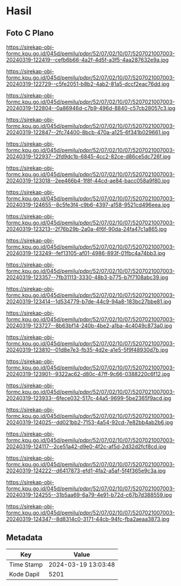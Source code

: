 # Hasil

## Foto C Plano

https://sirekap-obj-formc.kpu.go.id/045d/pemilu/pdpr/52/07/02/10/07/5207021007003-20240319-122419--cefb6b66-4a2f-4d5f-a3f5-4aa287632e9a.jpg

https://sirekap-obj-formc.kpu.go.id/045d/pemilu/pdpr/52/07/02/10/07/5207021007003-20240319-122729--c5fe2051-b8b2-4ab2-81a5-dccf2eac76dd.jpg

https://sirekap-obj-formc.kpu.go.id/045d/pemilu/pdpr/52/07/02/10/07/5207021007003-20240319-122804--0a86946d-c7b9-496d-8840-c57cb28057c3.jpg

https://sirekap-obj-formc.kpu.go.id/045d/pemilu/pdpr/52/07/02/10/07/5207021007003-20240319-122847--2fc74400-8bcb-470a-a125-6f341b029661.jpg

https://sirekap-obj-formc.kpu.go.id/045d/pemilu/pdpr/52/07/02/10/07/5207021007003-20240319-122937--2fd9dc1b-6845-4cc2-82ce-d86ce5dc726f.jpg

https://sirekap-obj-formc.kpu.go.id/045d/pemilu/pdpr/52/07/02/10/07/5207021007003-20240319-123018--2ee466b4-1f8f-44cd-ae84-bacc058a9f80.jpg

https://sirekap-obj-formc.kpu.go.id/045d/pemilu/pdpr/52/07/02/10/07/5207021007003-20240319-124655--8c5fe3f4-c9b6-4397-a158-9521cd496eea.jpg

https://sirekap-obj-formc.kpu.go.id/045d/pemilu/pdpr/52/07/02/10/07/5207021007003-20240319-123213--2f76b29b-2a0a-4f6f-90da-24fa47c1a865.jpg

https://sirekap-obj-formc.kpu.go.id/045d/pemilu/pdpr/52/07/02/10/07/5207021007003-20240319-123249--fef13105-af01-4986-893f-01fbc4a74bb3.jpg

https://sirekap-obj-formc.kpu.go.id/045d/pemilu/pdpr/52/07/02/10/07/5207021007003-20240319-123357--7fb31113-3330-48b3-b775-b7f7108abc39.jpg

https://sirekap-obj-formc.kpu.go.id/045d/pemilu/pdpr/52/07/02/10/07/5207021007003-20240319-123414--1d534779-b7de-44c9-94a8-183bc27bbe81.jpg

https://sirekap-obj-formc.kpu.go.id/045d/pemilu/pdpr/52/07/02/10/07/5207021007003-20240319-123727--8b63bf14-240b-4be2-a1ba-4c4049c873a0.jpg

https://sirekap-obj-formc.kpu.go.id/045d/pemilu/pdpr/52/07/02/10/07/5207021007003-20240319-123810--01d8e7e3-fb35-4d2e-a1e5-5f9f48930d7b.jpg

https://sirekap-obj-formc.kpu.go.id/045d/pemilu/pdpr/52/07/02/10/07/5207021007003-20240319-123901--9322ac62-d80c-47ff-9c66-0388220c6f12.jpg

https://sirekap-obj-formc.kpu.go.id/045d/pemilu/pdpr/52/07/02/10/07/5207021007003-20240319-123933--6fece032-517c-44a5-9699-5be2365f9acd.jpg

https://sirekap-obj-formc.kpu.go.id/045d/pemilu/pdpr/52/07/02/10/07/5207021007003-20240319-124025--dd021bb2-7153-4a54-92cd-7e82bb4ab2b6.jpg

https://sirekap-obj-formc.kpu.go.id/045d/pemilu/pdpr/52/07/02/10/07/5207021007003-20240319-124117--2ce51a42-d9e0-4f2c-af5d-2d32d2fcf8cd.jpg

https://sirekap-obj-formc.kpu.go.id/045d/pemilu/pdpr/52/07/02/10/07/5207021007003-20240319-124222--d6417873-efd1-4fa2-a5af-5f4f365e9c3a.jpg

https://sirekap-obj-formc.kpu.go.id/045d/pemilu/pdpr/52/07/02/10/07/5207021007003-20240319-124255--31b5aa69-6a79-4e91-b72d-c67b7d388559.jpg

https://sirekap-obj-formc.kpu.go.id/045d/pemilu/pdpr/52/07/02/10/07/5207021007003-20240319-124347--8d8314c0-3171-44cb-94fc-fba2aeaa3873.jpg


## Metadata

| Key        | Value               |
| ---------- | ------------------- |
| Time Stamp | 2024-03-19 13:03:48 |
| Kode Dapil | 5201                |



